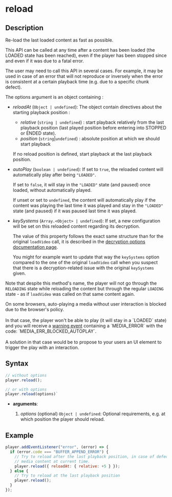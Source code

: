 # reload

## Description

Re-load the last loaded content as fast as possible.

This API can be called at any time after a content has been loaded (the LOADED
state has been reached), even if the player has been stopped since and even if
it was due to a fatal error.

The user may need to call this API in several cases. For example, it may be used
in case of an error that will not reproduce or inversely when the error is
consistent at a certain playback time (e.g. due to a specific chunk defect).

The options argument is an object containing :

- _reloadAt_ (`Object | undefined`): The object contain directives about
  the starting playback position :

  - _relative_ (`string | undefined`) : start playback relatively from the
    last playback position (last played position before entering into STOPPED or
    ENDED state).
  - _position_ (`string`|`undefined`) : absolute position at which we should
    start playback

  If no reload position is defined, start playback at the last playback
  position.

- _autoPlay_ (`boolean | undefined`): If set to `true`, the reloaded content
  will automatically play after being `"LOADED"`.

  If set to `false`, it will stay in the `"LOADED"` state (and paused) once
  loaded, without automatically played.

  If unset or set to `undefined`, the content will automatically play if the
  content was playing the last time it was played and stay in the `"LOADED"`
  state (and paused) if it was paused last time it was played.

- _keySystems_ (`Array.<Object> | undefined`): If set, a new configuration will
  be set on this reloaded content regarding its decryption.

  The value of this property follows the exact same structure than for the
  original `loadVideo` call, it is described in the [decryption options
  documentation page](../Decryption_Options.md).

  You might for example want to update that way the `keySystems` option compared
  to the one of the original `loadVideo` call when you suspect that there is a
  decryption-related issue with the original `keySystems` given.

Note that despite this method's name, the player will not go through the
`RELOADING` state while reloading the content but through the regular `LOADING`
state - as if `loadVideo` was called on that same content again.

<div class="note">
On some browsers, auto-playing a media without user interaction is blocked
due to the browser's policy.
<br>
<br>
In that case, the player won't be able to play (it will stay in a `LOADED`
state) and you will receive a <a href="../Player_Errors.md">warning event</a>
containing a `MEDIA_ERROR` with the code: `MEDIA_ERR_BLOCKED_AUTOPLAY`.
<br>
<br>
A solution in that case would be to propose to your users an UI element to
trigger the play with an interaction.
</div>

## Syntax

```js
// without options
player.reload();

// or with options
player.reload(options)`
```

- **arguments**:

  1. _options_ (optional) `Object | undefined`: Optional requirements, e.g. at
     which position the player should reload.

## Example

```js
player.addEventListener("error", (error) => {
  if (error.code === "BUFFER_APPEND_ERROR") {
    // Try to reload after the last playback position, in case of defectuous
    // media content at current time.
    player.reload({ reloadAt: { relative: +5 } });
  } else {
    // Try to reload at the last playback position
    player.reload();
  }
});
```
